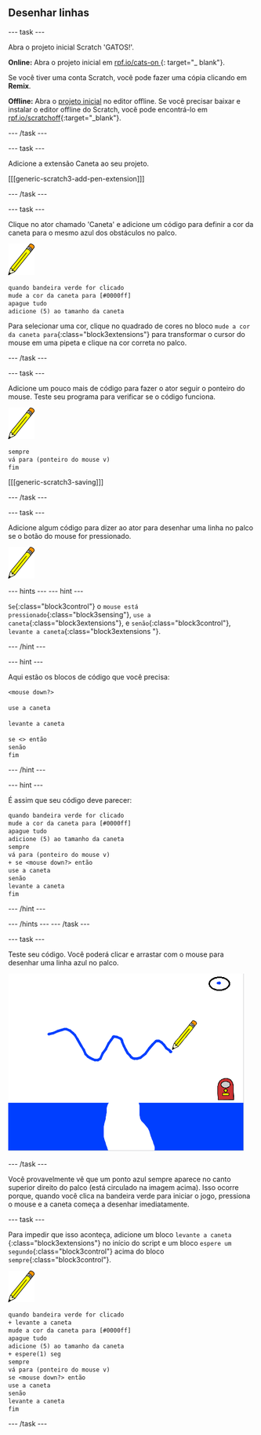 ## Desenhar linhas

\--- task \---

Abra o projeto inicial Scratch 'GATOS!'.

**Online:** Abra o projeto inicial em [ rpf.io/cats-on ](http://rpf.io/cats-on){: target="_ blank"}.

Se você tiver uma conta Scratch, você pode fazer uma cópia clicando em **Remix**.

**Offline:** Abra o [projeto inicial](http://rpf.io/p/en/cats-go) no editor offline. Se você precisar baixar e instalar o editor offline do Scratch, você pode encontrá-lo em [rpf.io/scratchoff](http://rpf.io/scratchoff){:target="_blank"}.

\--- /task \---

\--- task \---

Adicione a extensão Caneta ao seu projeto.

[[[generic-scratch3-add-pen-extension]]]

\--- /task \---

\--- task \---

Clique no ator chamado 'Caneta' e adicione um código para definir a cor da caneta para o mesmo azul dos obstáculos no palco.

![ator Caneta](images/pen-sprite.png)

```blocks3
quando bandeira verde for clicado
mude a cor da caneta para [#0000ff]
apague tudo
adicione (5) ao tamanho da caneta
```

Para selecionar uma cor, clique no quadrado de cores no bloco `mude a cor da caneta para`{:class="block3extensions"} para transformar o cursor do mouse em uma pipeta e clique na cor correta no palco.

\--- /task \---

\--- task \---

Adicione um pouco mais de código para fazer o ator seguir o ponteiro do mouse. Teste seu programa para verificar se o código funciona.

![ator Caneta](images/pen-sprite.png)

```blocks3
sempre
vá para (ponteiro do mouse v)
fim
```

[[[generic-scratch3-saving]]]

\--- /task \---

\--- task \---

Adicione algum código para dizer ao ator para desenhar uma linha no palco se o botão do mouse for pressionado.

![ator Caneta](images/pen-sprite.png)

\--- hints \--- \--- hint \---

`Se`{:class="block3control"} o `mouse está pressionado`{:class="block3sensing"}, `use a caneta`{:class="block3extensions"}, e `senão`{:class="block3control"}, `levante a caneta`{:class="block3extensions "}.

\--- /hint \---

\--- hint \---

Aqui estão os blocos de código que você precisa:

```blocks3
<mouse down?>

use a caneta

levante a caneta

se <> então
senão
fim
```

\--- /hint \---

\--- hint \---

É assim que seu código deve parecer:

```blocks3
quando bandeira verde for clicado
mude a cor da caneta para [#0000ff]
apague tudo
adicione (5) ao tamanho da caneta
sempre
vá para (ponteiro do mouse v)
+ se <mouse down?> então
use a caneta
senão
levante a caneta
fim
```

\--- /hint \---

\--- /hints \--- \--- /task \---

\--- task \---

Teste seu código. Você poderá clicar e arrastar com o mouse para desenhar uma linha azul no palco.

![Draw a line](images/draw-a-line.png)

\--- /task \---

Você provavelmente vê que um ponto azul sempre aparece no canto superior direito do palco (está circulado na imagem acima). Isso ocorre porque, quando você clica na bandeira verde para iniciar o jogo, pressiona o mouse e a caneta começa a desenhar imediatamente.

\--- task \---

Para impedir que isso aconteça, adicione um bloco `levante a caneta` {:class="block3extensions"} no início do script e um bloco `espere um segundo`{:class="block3control"} acima do bloco `sempre`{:class="block3control"}.

![Pen sprite](images/pen-sprite.png)

```blocks3
quando bandeira verde for clicado
+ levante a caneta
mude a cor da caneta para [#0000ff]
apague tudo
adicione (5) ao tamanho da caneta
+ espere(1) seg
sempre
vá para (ponteiro do mouse v)
se <mouse down?> então
use a caneta
senão
levante a caneta
fim
```

\--- /task \---